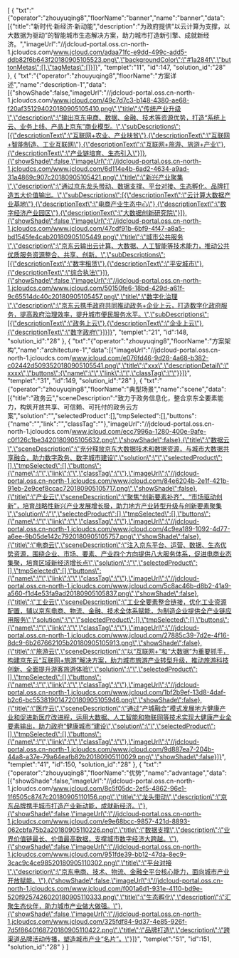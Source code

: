 [
	{
		"txt":"{\"operator\":\"zhouyuqing8\",\"floorName\":\"banner\",\"name\":\"banner\",\"data\":[{\"title\":\"新时代·新经济·新动能\",\"description\":\"为政府提供“以云计算为支撑，以大数据为驱动”的智能城市生态解决方案，助力城市打造新引擎、成就新经济。\",\"imageUrl\":\"//jdcloud-portal.oss.cn-north-1.jcloudcs.com/www.jcloud.com/adaa71fc-e9dd-499c-add5-ddb82f6b643f20180905105523.png\",\"backgroundColor\":\"#1a284f\",\"buttonMetas\":[],\"tagMetas\":[]}]}",
		"templet":"11",
		"id":147,
		"solution_id":"28"
	},
	{
		"txt":"{\"operator\":\"zhouyuqing8\",\"floorName\":\"方案详述\",\"name\":\"description-1\",\"data\":[{\"showShade\":false,\"imageUrl\":\"//jdcloud-portal.oss.cn-north-1.jcloudcs.com/www.jcloud.com/49c7d7c3-b148-4380-ae68-f20af351294020180905105410.png\",\"title\":\"传统产业升级\",\"description\":\"输出京东电商、数据、金融、技术等资源优势，打造“系统上云、业务上线、产品上京东”商业模型。\",\"subDescriptions\":[{\"descriptionText\":\"互联网+农业、产业扶贫\"},{\"descriptionText\":\"互联网+智能制造、工业互联网\"},{\"descriptionText\":\"互联网+旅游、旅游+产业\"},{\"descriptionText\":\"产业链培育、生态引入\"}]},{\"showShade\":false,\"imageUrl\":\"//jdcloud-portal.oss.cn-north-1.jcloudcs.com/www.jcloud.com/6d114e4b-6ad2-4634-a9ad-31a4869c907c20180905105421.png\",\"title\":\"新兴产业聚集\",\"description\":\"通过京东龙头带动、数据支撑、平台对接、生态孵化、品牌打造五大价值输出。\",\"subDescriptions\":[{\"descriptionText\":\"云计算大数据产业基地\"},{\"descriptionText\":\"电商产业生态中心\"},{\"descriptionText\":\"数字经济产业园区\"},{\"descriptionText\":\"大数据创新研究院\"}]},{\"showShade\":false,\"imageUrl\":\"//jdcloud-portal.oss.cn-north-1.jcloudcs.com/www.jcloud.com/47cdf91b-6bf9-4f47-a8a5-bd1545fe4cab20180905105449.png\",\"title\":\"城市公共服务\",\"description\":\"京东云输出云计算、大数据、人工智能等技术能力，推动公共优质服务资源整合、共享、创新。\",\"subDescriptions\":[{\"descriptionText\":\"数字租赁\"},{\"descriptionText\":\"平安城市\"},{\"descriptionText\":\"综合执法\"}]},{\"showShade\":false,\"imageUrl\":\"//jdcloud-portal.oss.cn-north-1.jcloudcs.com/www.jcloud.com/50150fe6-18bd-429d-a61f-9c65514dc40c20180905105457.png\",\"title\":\"数字化治理\",\"description\":\"京东云携手政府共同推动政务+企业上云，打造数字化政府服务，提高政府治理效率，提升城市便民服务水平。\",\"subDescriptions\":[{\"descriptionText\":\"政务上云\"},{\"descriptionText\":\"企业上云\"},{\"descriptionText\":\"数字政府\"}]}]}",
		"templet":"21",
		"id":148,
		"solution_id":"28"
	},
	{
		"txt":"{\"operator\":\"zhouyuqing8\",\"floorName\":\"方案架构\",\"name\":\"architecture-1\",\"data\":[{\"imageUrl\":\"//jdcloud-portal.oss.cn-north-1.jcloudcs.com/www.jcloud.com/e076fd46-9d28-4a68-b382-c02442d5093520180905105541.png\",\"title\":\"xxx\",\"descriptionDetail\":\"xxxx\",\"buttons\":{\"name\":\"\",\"link\":\"\",\"classTag\":\"\"}}]}",
		"templet":"31",
		"id":149,
		"solution_id":"28"
	},
	{
		"txt":"{\"operator\":\"zhouyuqing8\",\"floorName\":\"典型场景\",\"name\":\"scene\",\"data\":[{\"title\":\"政务云\",\"sceneDescription\":\"致力于政务信息化，整合京东全要素能力，构筑开放共享、可信赖、可托付的政务云方案\",\"solution\":\"\",\"selectedProduct\":[],\"tmpSelected\":[],\"buttons\":{\"name\":\"\",\"link\":\"\",\"classTag\":\"\"},\"imageUrl\":\"//jdcloud-portal.oss.cn-north-1.jcloudcs.com/www.jcloud.com/ecc7996a-1280-400e-9afe-c0f126c1be3420180905105632.png\",\"showShade\":false},{\"title\":\"数据云\",\"sceneDescription\":\"充分释放京东大数据技术和数据资源，与城市大数据共享融合，助力数字政务、数字城市建设\",\"solution\":\"\",\"selectedProduct\":[],\"tmpSelected\":[],\"buttons\":{\"name\":\"\",\"link\":\"\",\"classTag\":\"\"},\"imageUrl\":\"//jdcloud-portal.oss.cn-north-1.jcloudcs.com/www.jcloud.com/84e6204b-2e1f-421b-91eb-2e9cef8ccac720180905105717.png\",\"showShade\":false},{\"title\":\"产业云\",\"sceneDescription\":\"聚焦“创新要素补齐”、“市场驱动创新”，培育战略性新兴产业发展增长极，助力地方产业转型升级与创新要素聚集\",\"solution\":\"\",\"selectedProduct\":[],\"tmpSelected\":[],\"buttons\":{\"name\":\"\",\"link\":\"\",\"classTag\":\"\"},\"imageUrl\":\"//jdcloud-portal.oss.cn-north-1.jcloudcs.com/www.jcloud.com/4c9ea189-1092-4d77-a6ee-9b05de142c7920180905105757.png\",\"showShade\":false},{\"title\":\"电商云\",\"sceneDescription\":\"注入京东平台、运营、数据、生态优势资源，围绕企业、市场、要素、产业四个方向提供八大服务体系，促进电商业态集聚，培育区域新经济增长点\",\"solution\":\"\",\"selectedProduct\":[],\"tmpSelected\":[],\"buttons\":{\"name\":\"\",\"link\":\"\",\"classTag\":\"\"},\"imageUrl\":\"//jdcloud-portal.oss.cn-north-1.jcloudcs.com/www.jcloud.com/5c8ac46b-d8b2-41a9-a560-f1d4e53fa9ad20180905105837.png\",\"showShade\":false},{\"title\":\"工业云\",\"sceneDescription\":\"工业全要素整合链接，优化工业资源配置，辅以京东电商、物流、金融、技术全体系赋能，为制造企业提供全产业链应用服务\",\"solution\":\"\",\"selectedProduct\":[],\"tmpSelected\":[],\"buttons\":{\"name\":\"\",\"link\":\"\",\"classTag\":\"\"},\"imageUrl\":\"//jdcloud-portal.oss.cn-north-1.jcloudcs.com/www.jcloud.com/27885c39-7d2e-4f16-8dc9-6b267662105b20180905105913.png\",\"showShade\":false},{\"title\":\"旅游云\",\"sceneDescription\":\"以“互联网+”和“大数据”为重要抓手，构建京东云“互联网+旅游”解决方案，助力城市旅游产业转型升级，推动旅游科技创新、全面提升游客旅游体验\",\"solution\":\"\",\"selectedProduct\":[],\"tmpSelected\":[],\"buttons\":{\"name\":\"\",\"link\":\"\",\"classTag\":\"\"},\"imageUrl\":\"//jdcloud-portal.oss.cn-north-1.jcloudcs.com/www.jcloud.com/1bf2b9ef-13d8-4daf-b2c6-bc553819014720180905105946.png\",\"showShade\":false},{\"title\":\"医疗云\",\"sceneDescription\":\"通过“产城融合”模式发展地方健康产业和促进新医疗改进程，运用大数据、人工智能和物联网等技术实现大健康产业全要素输出，助力政府“健康城市”建设\",\"solution\":\"\",\"selectedProduct\":[],\"tmpSelected\":[],\"buttons\":{\"name\":\"\",\"link\":\"\",\"classTag\":\"\"},\"imageUrl\":\"//jdcloud-portal.oss.cn-north-1.jcloudcs.com/www.jcloud.com/9d887ea7-204b-44a8-a37e-79a64eafb82b20180905110029.png\",\"showShade\":false}]}",
		"templet":"41",
		"id":150,
		"solution_id":"28"
	},
	{
		"txt":"{\"operator\":\"zhouyuqing8\",\"floorName\":\"优势\",\"name\":\"advantage\",\"data\":[{\"showShade\":false,\"imageUrl\":\"//jdcloud-portal.oss.cn-north-1.jcloudcs.com/www.jcloud.com/8c5f05dc-2ef5-4862-96e1-1f6505c8747c20180905110156.png\",\"title\":\"龙头带动\",\"description\":\"京东品牌携手城市打造产业新动能，成就新经济。\"},{\"showShade\":false,\"imageUrl\":\"//jdcloud-portal.oss.cn-north-1.jcloudcs.com/www.jcloud.com/e9e68bcc-9857-421d-8893-062cbfa75b2a20180905110226.png\",\"title\":\"数据支撑\",\"description\":\"业界价值链最长、价值最高数据，支撑城市数字经济大跨越。\"},{\"showShade\":false,\"imageUrl\":\"//jdcloud-portal.oss.cn-north-1.jcloudcs.com/www.jcloud.com/951fde39-bb12-47da-8ec9-3cac9c4ce98520180905110302.png\",\"title\":\"平台对接\",\"description\":\"京东电商、技术、物流、金融全平台核心能力，面向城市产业开放赋能。\"},{\"showShade\":false,\"imageUrl\":\"//jdcloud-portal.oss.cn-north-1.jcloudcs.com/www.jcloud.com/f001a6d1-931e-4110-bd9e-520f9257426020180905110333.png\",\"title\":\"生态孵化\",\"description\":\"汇聚生态伙伴，助力城市产业做大做强。\"},{\"showShade\":false,\"imageUrl\":\"//jdcloud-portal.oss.cn-north-1.jcloudcs.com/www.jcloud.com/325fdf84-9d37-4e85-926f-7d5f8640168720180905110422.png\",\"title\":\"品牌打造\",\"description\":\"跨渠道品牌活动传播，塑造城市产业“名片”。\"}]}",
		"templet":"51",
		"id":151,
		"solution_id":"28"
	}
]